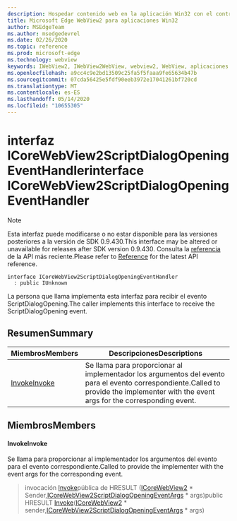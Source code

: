 ```yaml
---
description: Hospedar contenido web en la aplicación Win32 con el control Microsoft Edge WebView2
title: Microsoft Edge WebView2 para aplicaciones Win32
author: MSEdgeTeam
ms.author: msedgedevrel
ms.date: 02/26/2020
ms.topic: reference
ms.prod: microsoft-edge
ms.technology: webview
keywords: IWebView2, IWebView2WebView, webview2, WebView, aplicaciones Win32, Win32, Edge, ICoreWebView2, ICoreWebView2Host, control de explorador, HTML Edge
ms.openlocfilehash: a9cc4c9e2bd13509c25fa5f5faaa9fe65634b47b
ms.sourcegitcommit: 07cda56425e5fdf90eeb3972e17041261bf720cd
ms.translationtype: MT
ms.contentlocale: es-ES
ms.lasthandoff: 05/14/2020
ms.locfileid: "10655305"
---
```

# <span data-ttu-id="87d8e-104">interfaz ICoreWebView2ScriptDialogOpeningEventHandler</span><span class="sxs-lookup"><span data-stu-id="87d8e-104">interface ICoreWebView2ScriptDialogOpeningEventHandler</span></span> 

> [!NOTE]
> <span data-ttu-id="87d8e-105">Esta interfaz puede modificarse o no estar disponible para las versiones posteriores a la versión de SDK 0.9.430.</span><span class="sxs-lookup"><span data-stu-id="87d8e-105">This interface may be altered or unavailable for releases after SDK version 0.9.430.</span></span> <span data-ttu-id="87d8e-106">Consulta la [referencia](../../../webview2-api-reference.md) de la API más reciente.</span><span class="sxs-lookup"><span data-stu-id="87d8e-106">Please refer to [Reference](../../../webview2-api-reference.md) for the latest API reference.</span></span>

```
interface ICoreWebView2ScriptDialogOpeningEventHandler
  : public IUnknown
```

<span data-ttu-id="87d8e-107">La persona que llama implementa esta interfaz para recibir el evento ScriptDialogOpening.</span><span class="sxs-lookup"><span data-stu-id="87d8e-107">The caller implements this interface to receive the ScriptDialogOpening event.</span></span>

## <span data-ttu-id="87d8e-108">Resumen</span><span class="sxs-lookup"><span data-stu-id="87d8e-108">Summary</span></span>

 <span data-ttu-id="87d8e-109">Miembros</span><span class="sxs-lookup"><span data-stu-id="87d8e-109">Members</span></span>                        | <span data-ttu-id="87d8e-110">Descripciones</span><span class="sxs-lookup"><span data-stu-id="87d8e-110">Descriptions</span></span>
--------------------------------|---------------------------------------------
[<span data-ttu-id="87d8e-111">Invoke</span><span class="sxs-lookup"><span data-stu-id="87d8e-111">Invoke</span></span>](#invoke) | <span data-ttu-id="87d8e-112">Se llama para proporcionar al implementador los argumentos del evento para el evento correspondiente.</span><span class="sxs-lookup"><span data-stu-id="87d8e-112">Called to provide the implementer with the event args for the corresponding event.</span></span>

## <span data-ttu-id="87d8e-113">Miembros</span><span class="sxs-lookup"><span data-stu-id="87d8e-113">Members</span></span>

#### <span data-ttu-id="87d8e-114">Invoke</span><span class="sxs-lookup"><span data-stu-id="87d8e-114">Invoke</span></span> 

<span data-ttu-id="87d8e-115">Se llama para proporcionar al implementador los argumentos del evento para el evento correspondiente.</span><span class="sxs-lookup"><span data-stu-id="87d8e-115">Called to provide the implementer with the event args for the corresponding event.</span></span>

> <span data-ttu-id="87d8e-116">invocación [Invoke](#invoke)pública de HRESULT ([ICoreWebView2](ICoreWebView2.md) \* Sender,[ICoreWebView2ScriptDialogOpeningEventArgs](ICoreWebView2ScriptDialogOpeningEventArgs.md) \* args)</span><span class="sxs-lookup"><span data-stu-id="87d8e-116">public HRESULT [Invoke](#invoke)([ICoreWebView2](ICoreWebView2.md) \* sender,[ICoreWebView2ScriptDialogOpeningEventArgs](ICoreWebView2ScriptDialogOpeningEventArgs.md) \* args)</span></span>

